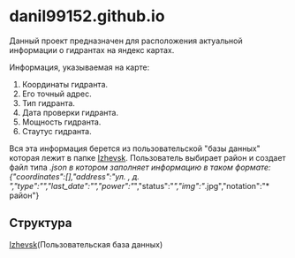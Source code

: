 # danil99152.github.io
Данный проект предназначен для расположения актуальной информации о гидрантах на яндекс картах. 

Информация, указываемая на карте:
1) Координаты гидранта.
2) Его точный адрес.
3) Тип гидранта.
4) Дата проверки гидранта.
5) Мощность гидранта.
6) Стаутус гидранта.

Вся эта информация берется из пользовательской "базы данных" которая лежит в папке [Izhevsk][]. 
Пользователь выбирает район и создает файл типа *.json в котором заполняет информацию в таком формате:
{"coordinates":[],"address":"ул. *, д. *","type":"*","last_date":"*","power":"*","status":"*","img":"*.jpg","notation":"* район"}

## Структура

[Izhevsk](Пользовательская база данных)


[Izhevsk]: https://github.com/danil99152/danil99152.github.io/tree/master/Izhevsk
